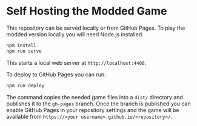 # Self Hosting the Modded Game

This repository can be served locally or from GitHub Pages. To play the modded version locally you will need Node.js installed.

```bash
npm install
npm run serve
```

This starts a local web server at `http://localhost:4400`.

To deploy to GitHub Pages you can run:

```bash
npm run deploy
```

The command copies the needed game files into a `dist/` directory and publishes it to the `gh-pages` branch. Once the branch is published you can enable GitHub Pages in your repository settings and the game will be available from `https://<your username>.github.io/<repository>/`.
